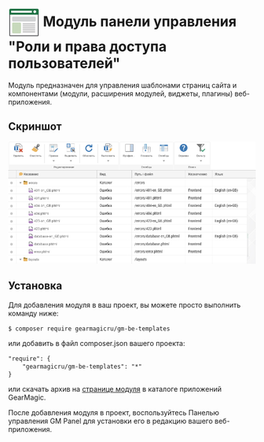 # <img src="https://raw.githubusercontent.com/gearmagicru/gm-be-templates/refs/heads/master/assets/images/icon.svg" width="64px" height="64px" align="absmiddle"> Модуль панели управления "Роли и права доступа пользователей"

Модуль предназначен для управления шаблонами страниц сайта и компонентами (модули, расширения модулей, виджеты, плагины) веб-приложения.

## Скриншот
<img src="https://github.com/gearmagicru/gm-be-templates/blob/master/assets/help/grid.png?raw=true">

## Установка

Для добавления модуля в ваш проект, вы можете просто выполнить команду ниже:

```
$ composer require gearmagicru/gm-be-templates
```

или добавить в файл composer.json вашего проекта:
```
"require": {
    "gearmagicru/gm-be-templates": "*"
}
```
или скачать архив на [странице модуля](https://apps.gearmagic.ru/component/gm-be-templates) в каталоге приложений GearMagic.

После добавления модуля в проект, воспользуйтесь Панелью управления GM Panel для установки его в редакцию вашего веб-приложения.
